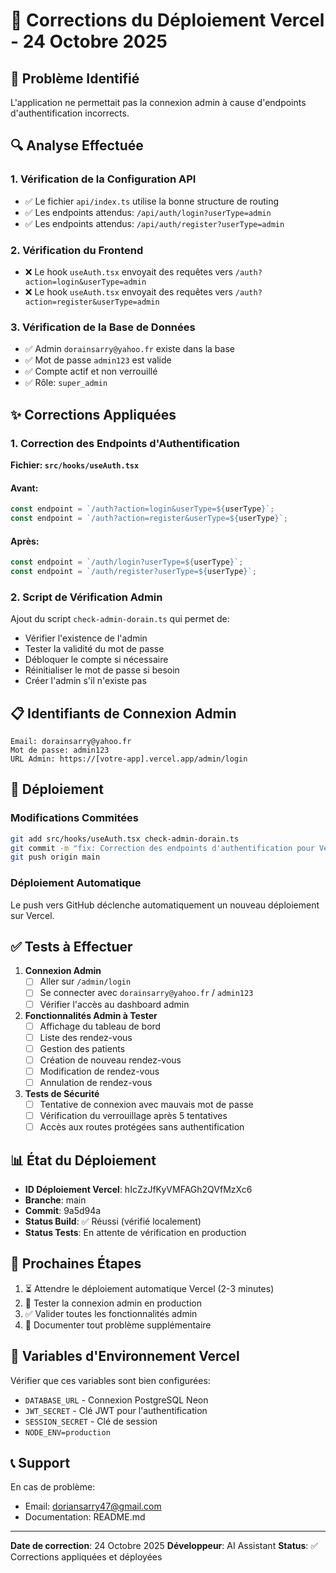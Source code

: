 # 🔧 Corrections du Déploiement Vercel - 24 Octobre 2025

## 🎯 Problème Identifié

L'application ne permettait pas la connexion admin à cause d'endpoints d'authentification incorrects.

## 🔍 Analyse Effectuée

### 1. Vérification de la Configuration API
- ✅ Le fichier `api/index.ts` utilise la bonne structure de routing
- ✅ Les endpoints attendus: `/api/auth/login?userType=admin`
- ✅ Les endpoints attendus: `/api/auth/register?userType=admin`

### 2. Vérification du Frontend
- ❌ Le hook `useAuth.tsx` envoyait des requêtes vers `/auth?action=login&userType=admin`
- ❌ Le hook `useAuth.tsx` envoyait des requêtes vers `/auth?action=register&userType=admin`

### 3. Vérification de la Base de Données
- ✅ Admin `dorainsarry@yahoo.fr` existe dans la base
- ✅ Mot de passe `admin123` est valide
- ✅ Compte actif et non verrouillé
- ✅ Rôle: `super_admin`

## ✨ Corrections Appliquées

### 1. Correction des Endpoints d'Authentification

**Fichier: `src/hooks/useAuth.tsx`**

#### Avant:
```typescript
const endpoint = `/auth?action=login&userType=${userType}`;
const endpoint = `/auth?action=register&userType=${userType}`;
```

#### Après:
```typescript
const endpoint = `/auth/login?userType=${userType}`;
const endpoint = `/auth/register?userType=${userType}`;
```

### 2. Script de Vérification Admin

Ajout du script `check-admin-dorain.ts` qui permet de:
- Vérifier l'existence de l'admin
- Tester la validité du mot de passe
- Débloquer le compte si nécessaire
- Réinitialiser le mot de passe si besoin
- Créer l'admin s'il n'existe pas

## 📋 Identifiants de Connexion Admin

```
Email: dorainsarry@yahoo.fr
Mot de passe: admin123
URL Admin: https://[votre-app].vercel.app/admin/login
```

## 🚀 Déploiement

### Modifications Commitées
```bash
git add src/hooks/useAuth.tsx check-admin-dorain.ts
git commit -m "fix: Correction des endpoints d'authentification pour Vercel"
git push origin main
```

### Déploiement Automatique
Le push vers GitHub déclenche automatiquement un nouveau déploiement sur Vercel.

## ✅ Tests à Effectuer

1. **Connexion Admin**
   - [ ] Aller sur `/admin/login`
   - [ ] Se connecter avec `dorainsarry@yahoo.fr` / `admin123`
   - [ ] Vérifier l'accès au dashboard admin

2. **Fonctionnalités Admin à Tester**
   - [ ] Affichage du tableau de bord
   - [ ] Liste des rendez-vous
   - [ ] Gestion des patients
   - [ ] Création de nouveau rendez-vous
   - [ ] Modification de rendez-vous
   - [ ] Annulation de rendez-vous

3. **Tests de Sécurité**
   - [ ] Tentative de connexion avec mauvais mot de passe
   - [ ] Vérification du verrouillage après 5 tentatives
   - [ ] Accès aux routes protégées sans authentification

## 📊 État du Déploiement

- **ID Déploiement Vercel**: hIcZzJfKyVMFAGh2QVfMzXc6
- **Branche**: main
- **Commit**: 9a5d94a
- **Status Build**: ✅ Réussi (vérifié localement)
- **Status Tests**: En attente de vérification en production

## 🎯 Prochaines Étapes

1. ⏳ Attendre le déploiement automatique Vercel (2-3 minutes)
2. 🧪 Tester la connexion admin en production
3. ✅ Valider toutes les fonctionnalités admin
4. 📝 Documenter tout problème supplémentaire

## 🔐 Variables d'Environnement Vercel

Vérifier que ces variables sont bien configurées:
- `DATABASE_URL` - Connexion PostgreSQL Neon
- `JWT_SECRET` - Clé JWT pour l'authentification
- `SESSION_SECRET` - Clé de session
- `NODE_ENV=production`

## 📞 Support

En cas de problème:
- Email: doriansarry47@gmail.com
- Documentation: README.md

---

**Date de correction**: 24 Octobre 2025
**Développeur**: AI Assistant
**Status**: ✅ Corrections appliquées et déployées
